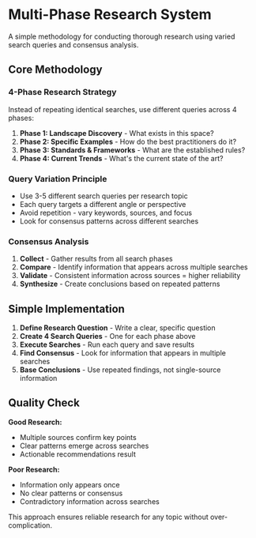 # Multi-Phase Research System

A simple methodology for conducting thorough research using varied search queries and consensus analysis.

## Core Methodology

### **4-Phase Research Strategy**
Instead of repeating identical searches, use different queries across 4 phases:

1. **Phase 1: Landscape Discovery** - What exists in this space?
2. **Phase 2: Specific Examples** - How do the best practitioners do it?
3. **Phase 3: Standards & Frameworks** - What are the established rules?
4. **Phase 4: Current Trends** - What's the current state of the art?

### **Query Variation Principle**
- Use 3-5 different search queries per research topic
- Each query targets a different angle or perspective
- Avoid repetition - vary keywords, sources, and focus
- Look for consensus patterns across different searches

### **Consensus Analysis**
1. **Collect** - Gather results from all search phases
2. **Compare** - Identify information that appears across multiple searches
3. **Validate** - Consistent information across sources = higher reliability
4. **Synthesize** - Create conclusions based on repeated patterns

## Simple Implementation

1. **Define Research Question** - Write a clear, specific question
2. **Create 4 Search Queries** - One for each phase above
3. **Execute Searches** - Run each query and save results
4. **Find Consensus** - Look for information that appears in multiple searches
5. **Base Conclusions** - Use repeated findings, not single-source information

## Quality Check

**Good Research:**
- Multiple sources confirm key points
- Clear patterns emerge across searches
- Actionable recommendations result

**Poor Research:**
- Information only appears once
- No clear patterns or consensus
- Contradictory information across searches

This approach ensures reliable research for any topic without over-complication.